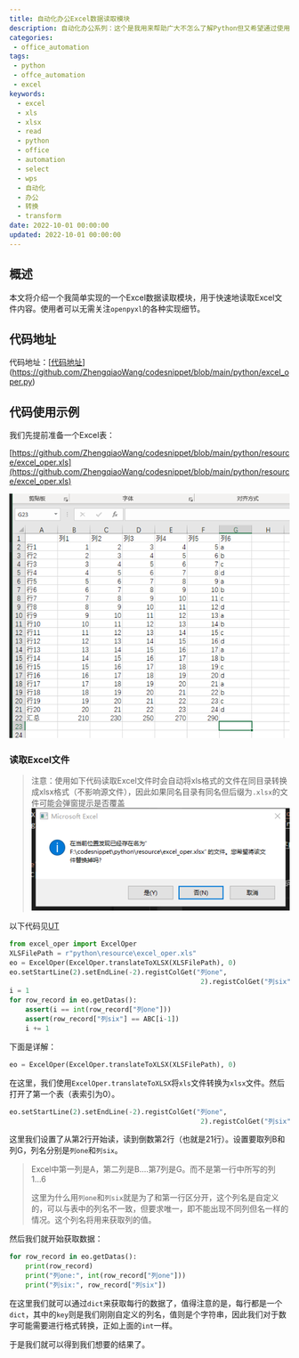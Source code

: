 ```yaml
---
title: 自动化办公Excel数据读取模块
description: 自动化办公系列：这个是我用来帮助广大不怎么了解Python但又希望通过使用Python实现自动化办公的系列。这个模块能帮助用户快速地处理获取Excel数据，并根据需要获取想要的结果。该模块目前仅支持在Windows上运行，因为它依赖本地已经安装的Office或者WPS程序，并引用了win32库。该模块可以快速的指定读取起始行和读取截止行，并任意指定列，该模块也可以自动地将Excel 2003(.xls)转换为Excel 2007以上格式(.xlsx)
categories:
 - office_automation
tags:
 - python
 - offce_automation
 - excel
keywords:
  - excel
  - xls
  - xlsx
  - read
  - python
  - office
  - automation
  - select
  - wps
  - 自动化
  - 办公
  - 转换
  - transform
date: 2022-10-01 00:00:00
updated: 2022-10-01 00:00:00
---
```


## 概述

本文将介绍一个我简单实现的一个Excel数据读取模块，用于快速地读取Excel文件内容。使用者可以无需关注`openpyxl`的各种实现细节。

## 代码地址

代码地址：[[代码地址](https://github.com/ZhengqiaoWang/codesnippet/blob/main/python/excel_oper.py)](https://github.com/ZhengqiaoWang/codesnippet/blob/main/python/excel_oper.py)

## 代码使用示例

我们先提前准备一个Excel表：

[https://github.com/ZhengqiaoWang/codesnippet/blob/main/python/resource/excel_oper.xls](https://github.com/ZhengqiaoWang/codesnippet/blob/main/python/resource/excel_oper.xls)

![Excel表结构](https://raw.githubusercontent.com/ZhengqiaoWang/blog_resources_1/main/202210011348393.png)

### 读取Excel文件

> 注意：使用如下代码读取Excel文件时会自动将xls格式的文件在同目录转换成xlsx格式（不影响源文件），因此如果同名目录有同名但后缀为`.xlsx`的文件可能会弹窗提示是否覆盖
> ![](https://raw.githubusercontent.com/ZhengqiaoWang/blog_resources_1/main/202210011352978.png)

以下代码见[UT](https://github.com/ZhengqiaoWang/codesnippet/blob/main/python/test_excel_oper.py)

```python
from excel_oper import ExcelOper
XLSFilePath = r"python\resource\excel_oper.xls"
eo = ExcelOper(ExcelOper.translateToXLSX(XLSFilePath), 0)
eo.setStartLine(2).setEndLine(-2).registColGet("列one",
                                                2).registColGet("列six", 7)
i = 1
for row_record in eo.getDatas():
    assert(i == int(row_record["列one"]))
    assert(row_record["列six"] == ABC[i-1])
    i += 1
```

下面是详解：

```python
eo = ExcelOper(ExcelOper.translateToXLSX(XLSFilePath), 0)
```

在这里，我们使用`ExcelOper.translateToXLSX`将`xls`文件转换为`xlsx`文件。然后打开了第一个表（表索引为0）。

```python
eo.setStartLine(2).setEndLine(-2).registColGet("列one",
                                                2).registColGet("列six", 7)
```

这里我们设置了从第2行开始读，读到倒数第2行（也就是21行）。设置要取列B和列G，列名分别是`列one`和`列six`。

> Excel中第一列是A，第二列是B....第7列是G。而不是第一行中所写的列1...6
> 
> 这里为什么用`列one`和`列six`就是为了和第一行区分开，这个列名是自定义的，可以与表中的列名不一致，但要求唯一，即不能出现不同列但名一样的情况。这个列名将用来获取列的值。

然后我们就开始获取数据：

```python
for row_record in eo.getDatas():
    print(row_record)
    print("列one:", int(row_record["列one"]))
    print("列six:", row_record["列six"])
```

在这里我们就可以通过`dict`来获取每行的数据了，值得注意的是，每行都是一个`dict`，其中的`key`则是我们刚刚自定义的列名，值则是个字符串，因此我们对于数字可能需要进行格式转换，正如上面的`int`一样。

于是我们就可以得到我们想要的结果了。
